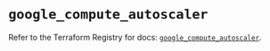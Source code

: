 # `google_compute_autoscaler`

Refer to the Terraform Registry for docs: [`google_compute_autoscaler`](https://registry.terraform.io/providers/hashicorp/google/6.8.0/docs/resources/compute_autoscaler).

